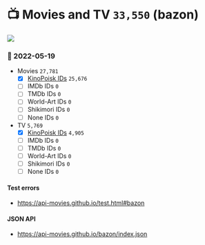 # :tv: Movies and TV `33,550` (bazon)

<a href="https://API-Movies.github.io"><img src="https://API-Movies.github.io/banner.png?cache"></a>

### :date: 2022-05-19
- Movies `27,781`
  - [x] <a href="https://API-Movies.github.io/bazon/movie_kinopoisk_ids.json">KinoPoisk IDs</a> `25,676`
  - [ ] IMDb IDs `0`
  - [ ] TMDb IDs `0`
  - [ ] World-Art IDs `0`
  - [ ] Shikimori IDs `0`
  - [ ] None IDs `0`
- TV `5,769`
  - [x] <a href="https://API-Movies.github.io/bazon/tv_kinopoisk_ids.json">KinoPoisk IDs</a> `4,905`
  - [ ] IMDb IDs `0`
  - [ ] TMDb IDs `0`
  - [ ] World-Art IDs `0`
  - [ ] Shikimori IDs `0`
  - [ ] None IDs `0`
#### Test errors
- <a href='https://api-movies.github.io/test.html#bazon'>https://api-movies.github.io/test.html#bazon</a>
#### JSON API
- <a href='https://api-movies.github.io/bazon/index.json'>https://api-movies.github.io/bazon/index.json</a>
